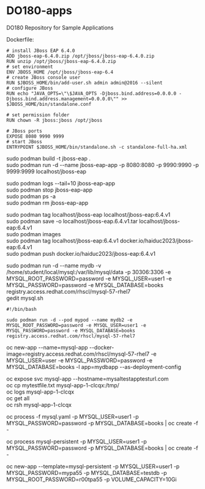 # DO180-apps
DO180 Repository for Sample Applications  

Dockerfile:  
```
# install JBoss EAP 6.4.0
ADD jboss-eap-6.4.0.zip /opt/jboss/jboss-eap-6.4.0.zip
RUN unzip /opt/jboss/jboss-eap-6.4.0.zip
# set environment
ENV JBOSS_HOME /opt/jboss/jboss-eap-6.4
# create JBoss console user
RUN $JBOSS_HOME/bin/add-user.sh admin admin@2016 --silent
# configure JBoss
RUN echo "JAVA_OPTS=\"\$JAVA_OPTS -Djboss.bind.address=0.0.0.0 -Djboss.bind.address.management=0.0.0.0\"" >> $JBOSS_HOME/bin/standalone.conf

# set permission folder
RUN chown -R jboss:jboss /opt/jboss

# JBoss ports
EXPOSE 8080 9990 9999
# start JBoss
ENTRYPOINT $JBOSS_HOME/bin/standalone.sh -c standalone-full-ha.xml
```

sudo podman build -t jboss-eap .  
sudo podman run -d --name jboss-eap-app -p 8080:8080 -p 9990:9990 -p 9999:9999 localhost/jboss-eap  
  
sudo podman logs --tail=10 jboss-eap-app  
sudo podman stop jboss-eap-app  
sudo podman ps -a  
sudo podman rm jboss-eap-app  
  
sudo podman tag localhost/jboss-eap localhost/jboss-eap:6.4.v1  
sudo podman save -o localhost/jboss-eap.6.4.v1.tar localhost/jboss-eap:6.4.v1  
sudo podman images  
sudo podman tag localhost/jboss-eap:6.4.v1 docker.io/haiduc2023/jboss-eap:6.4.v1  
sudo podman push docker.io/haiduc2023/jboss-eap:6.4.v1  
  
sudo podman run -d --name mydb -v /home/student/local/mysql:/var/lib/mysql/data -p 30306:3306 -e MYSQL_ROOT_PASSWORD=password -e MYSQL_USER=user1 -e MYSQL_PASSWORD=password -e MYSQL_DATABASE=books registry.access.redhat.com/rhscl/mysql-57-rhel7  
gedit mysql.sh  
```
#!/bin/bash

sudo podman run -d --pod mypod --name mydb2 -e MYSQL_ROOT_PASSWORD=password -e MYSQL_USER=user1 -e MYSQL_PASSWORD=password -e MYSQL_DATABASE=books registry.access.redhat.com/rhscl/mysql-57-rhel7
```

oc new-app --name=mysql-app --docker-image=registry.access.redhat.com/rhscl/mysql-57-rhel7 -e MYSQL_USER=user -e MYSQL_PASSWORD=password -e MYSQL_DATABASE=books -l app=mydbapp --as-deployment-config  

oc expose svc mysql-app --hostname=mysaltestapptesturl.com  
oc cp mytestfile.txt mysql-app-1-clcqx:/tmp/  
oc logs mysql-app-1-clcqx  
oc get all  
oc rsh mysql-app-1-clcqx  

oc process -f mysql.yaml -p MYSQL_USER=user1 -p MYSQL_PASSWORD=password -p MYSQL_DATABASE=books | oc create -f -  

oc process mysql-persistent -p MYSQL_USER=user1 -p MYSQL_PASSWORD=password -p MYSQL_DATABASE=books | oc create -f -  

oc new-app --template=mysql-persistent -p MYSQL_USER=user1 -p MYSQL_PASSWORD=mypa55 -p MYSQL_DATABASE=testdb -p MYSQL_ROOT_PASSWORD=r00tpa55 -p VOLUME_CAPACITY=10Gi  
